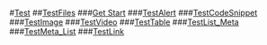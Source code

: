 #[Test]()
##[TestFiles]()
###[Get Start](Index.md)
###[TestAlert](TestAlert.md)
###[TestCodeSnippet](TestCodeSnippet.md)
###[TestImage](TestImage.md)
###[TestVideo](TestVideo.md)
###[TestTable](TestTable.md)
###[TestList_Meta](TestList_Meta.md)
###[TestMeta_List](TestMeta_List.md)
###[TestLink](TestLink.md)